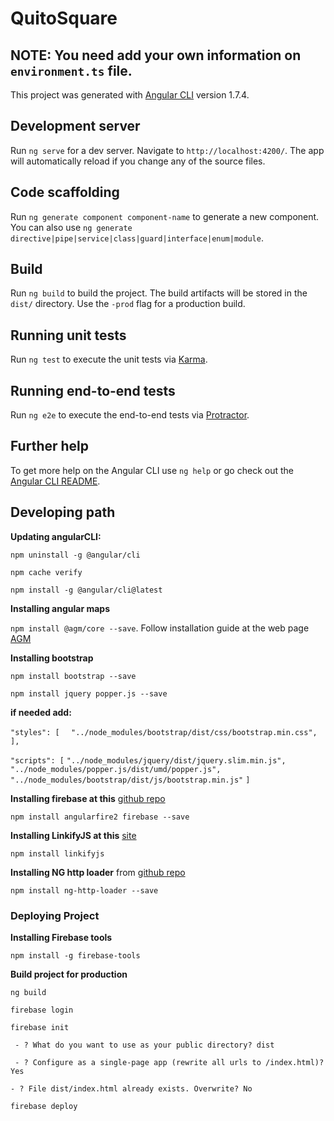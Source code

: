 # QuitoSquare

## NOTE: You need add your own information on `environment.ts` file.

This project was generated with [Angular CLI](https://github.com/angular/angular-cli) version 1.7.4.

## Development server

Run `ng serve` for a dev server. Navigate to `http://localhost:4200/`. The app will automatically reload if you change any of the source files.

## Code scaffolding

Run `ng generate component component-name` to generate a new component. You can also use `ng generate directive|pipe|service|class|guard|interface|enum|module`.

## Build

Run `ng build` to build the project. The build artifacts will be stored in the `dist/` directory. Use the `-prod` flag for a production build.

## Running unit tests

Run `ng test` to execute the unit tests via [Karma](https://karma-runner.github.io).

## Running end-to-end tests

Run `ng e2e` to execute the end-to-end tests via [Protractor](http://www.protractortest.org/).

## Further help

To get more help on the Angular CLI use `ng help` or go check out the [Angular CLI README](https://github.com/angular/angular-cli/blob/master/README.md).

## Developing path
**Updating angularCLI:**

`npm uninstall -g @angular/cli`

`npm cache verify`

`npm install -g @angular/cli@latest`

**Installing angular maps**

`npm install @agm/core --save`. Follow installation guide at the web page [AGM](https://angular-maps.com/)

**Installing bootstrap**

`npm install bootstrap --save`

`npm install jquery popper.js --save`

**if needed add:**

`"styles": [`
`  "../node_modules/bootstrap/dist/css/bootstrap.min.css",`
`],`

`"scripts": [`
  `"../node_modules/jquery/dist/jquery.slim.min.js",`
  `"../node_modules/popper.js/dist/umd/popper.js",`
  `"../node_modules/bootstrap/dist/js/bootstrap.min.js"`
`]`


**Installing firebase at this** [github repo](https://github.com/angular/angularfire2/blob/master/docs/install-and-setup.md)

`npm install angularfire2 firebase --save`

**Installing LinkifyJS at this** [site](http://soapbox.github.io/linkifyjs/docs/)

`npm install linkifyjs`

**Installing NG http loader** from [github repo](https://github.com/mpalourdio/ng-http-loader)

`npm install ng-http-loader --save`

### Deploying Project
**Installing Firebase tools**

`npm install -g firebase-tools`

**Build project for production**

`ng build`

`firebase login`

`firebase init`

` - ? What do you want to use as your public directory? dist`

` - ? Configure as a single-page app (rewrite all urls to /index.html)? Yes`

`- ? File dist/index.html already exists. Overwrite? No`

`firebase deploy`
